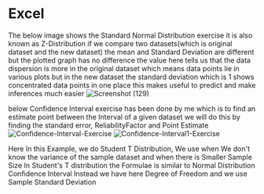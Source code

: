 # Excel
The below image shows the Standard Normal Distribution exercise it is also known as Z-Distribution
if we compare two datasets(which is original dataset and the new dataset) the mean and Standard Deviation are different but the plotted graph has no difference the value here tells us that the data dispersion is more in the original dataset which means data points lie in various plots but in the new dataset the standard deviation which is 1 shows concentrated data points in one place this makes useful to predict and make inferences much easier 
![Screenshot (129)](https://github.com/singh3435/Excel/assets/116824596/b5f23b5b-64e9-491a-b3cc-54aef984a422)

below Confidence Interval exercise has been done by me which is to find an estimate point between the Interval of a given dataset we will do this by finding the standard error, ReliabilityFactor and Point Estimate
![Confidence-Interval-Exercise](https://github.com/singh3435/Excel/assets/116824596/c2ebb296-76f0-4fca-a360-588acb9ac336)
![Confidence-Interval1-Exercise](https://github.com/singh3435/Excel/assets/116824596/efaf9dc6-bc34-4627-a206-e092c2452576)


Here In this Example, we do Student T Distribution, We use when We don't know the variance of the sample dataset and when there is Smaller Sample Size
In Student's T distribution the Formulae is similar to Normal Distribution Confidence Interval Instead we have here Degree of Freedom and we use Sample Standard Deviation
